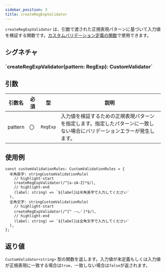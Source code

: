 ```yaml
---
sidebar_position: 3
title: createRegExpValidator
---
```


`createRegExpValidator` は、引数で渡された正規表現パターンに基づいて入力値を検証する関数です。[カスタムバリデーション定義の関数](../../../category/カスタムバリデーション定義の関数)で使用できます。

## シグネチャ

<h3>`createRegExpValidator(pattern: RegExp): CustomValidator<string>`</h3>

## 引数

| 引数名  | 必須 | 型       | 説明                                                                                                                     |
| ------- | ---- | -------- | ------------------------------------------------------------------------------------------------------------------------ |
| pattern | 〇   | `RegExp` | 入力値を検証するための正規表現パターンを指定します。指定したパターンに一致しない場合にバリデーションエラーが発生します。 |

## 使用例

```tsx
const customValidationRules: CustomValidationRules = {
  半角英字: stringCustomValidationRule(
    // highlight-start
    createRegExpValidator(/^[a-zA-Z]*$/),
    // highlight-end
    (label: string) => `${label}は半角英字で入力してください`
  ),
  全角文字: stringCustomValidationRule(
    // highlight-start
    createRegExpValidator(/^[^ -~｡-ﾟ]*$/),
    // highlight-end
    (label: string) => `${label}は全角文字で入力してください`
  ),
};
```

## 返り値

`CustomValidator<string>` 型の関数を返します。入力値が未定義もしくは入力値が正規表現に一致する場合は`true`、一致しない場合は`false`が返されます。
